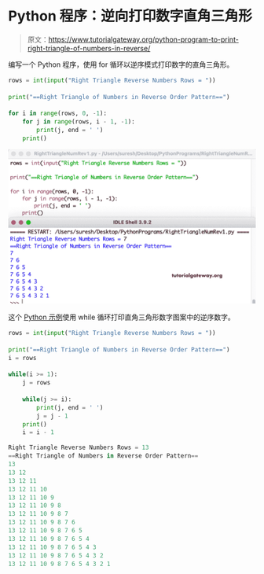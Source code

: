 # Python 程序：逆向打印数字直角三角形

> 原文：<https://www.tutorialgateway.org/python-program-to-print-right-triangle-of-numbers-in-reverse/>

编写一个 Python 程序，使用 for 循环以逆序模式打印数字的直角三角形。

```py
rows = int(input("Right Triangle Reverse Numbers Rows = "))

print("==Right Triangle of Numbers in Reverse Order Pattern==")

for i in range(rows, 0, -1):
    for j in range(rows, i - 1, -1):
        print(j, end = ' ')
    print()
```

![Python Program to Print Right Triangle of Numbers in Reverse](img/8b80584df487618987161ff1c6674204.png)

这个 [Python 示例](https://www.tutorialgateway.org/python-programming-examples/)使用 while 循环打印直角三角形数字图案中的逆序数字。

```py
rows = int(input("Right Triangle Reverse Numbers Rows = "))

print("==Right Triangle of Numbers in Reverse Order Pattern==")
i = rows

while(i >= 1):
    j = rows

    while(j >= i):
        print(j, end = ' ')
        j = j - 1
    print()
    i = i - 1
```

```py
Right Triangle Reverse Numbers Rows = 13
==Right Triangle of Numbers in Reverse Order Pattern==
13 
13 12 
13 12 11 
13 12 11 10 
13 12 11 10 9 
13 12 11 10 9 8 
13 12 11 10 9 8 7 
13 12 11 10 9 8 7 6 
13 12 11 10 9 8 7 6 5 
13 12 11 10 9 8 7 6 5 4 
13 12 11 10 9 8 7 6 5 4 3 
13 12 11 10 9 8 7 6 5 4 3 2 
13 12 11 10 9 8 7 6 5 4 3 2 1 
```